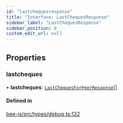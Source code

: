 ```yaml
---
id: "lastchequesresponse"
title: "Interface: LastChequesResponse"
sidebar_label: "LastChequesResponse"
sidebar_position: 0
custom_edit_url: null
---
```


## Properties

### lastcheques

• **lastcheques**: [`LastChequesForPeerResponse`](lastchequesforpeerresponse.md)[]

#### Defined in

[bee-js/src/types/debug.ts:132](https://github.com/ethersphere/bee-js/blob/ae6a776/src/types/debug.ts#L132)
